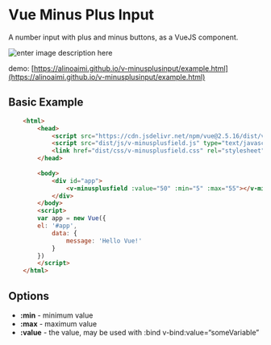 
# Vue Minus Plus Input
A number input with plus and minus buttons, as a VueJS component.

![enter image description here](https://raw.githubusercontent.com/el7r/v-minusplusinput/master/media/demo.jpg)

demo:  [https://alinoaimi.github.io/v-minusplusinput/example.html](https://alinoaimi.github.io/v-minusplusinput/example.html)


## Basic Example
```html
    <html>
        <head>
            <script src="https://cdn.jsdelivr.net/npm/vue@2.5.16/dist/vue.js"></script>
            <script src="dist/js/v-minusplusfield.js" type="text/javascript"></script>
            <link href="dist/css/v-minusplusfield.css" rel="stylesheet" />
        </head>
    
        <body>
            <div id="app">
                <v-minusplusfield :value="50" :min="5" :max="55"></v-minusplusfield>
            </div>
        </body>
        <script>
        var app = new Vue({
        el: '#app',
            data: {
                message: 'Hello Vue!'
            }
        })
        </script>
    </html>
```

## Options
 - **:min** - minimum value
 - **:max** - maximum value
 - **:value** - the value, may be used with :bind v-bind:value=“someVariable”
